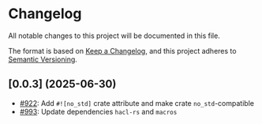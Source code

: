 # Changelog

All notable changes to this project will be documented in this file.

The format is based on [Keep a Changelog](https://keepachangelog.com/en/1.1.0/),
and this project adheres to [Semantic Versioning](https://semver.org/spec/v2.0.0.html).

## [0.0.3] (2025-06-30)

- [#922](https://github.com/cryspen/libcrux/pull/922): Add `#![no_std]` crate attribute and make crate `no_std`-compatible
- [#993](https://github.com/cryspen/libcrux/pull/993): Update dependencies `hacl-rs` and `macros`
